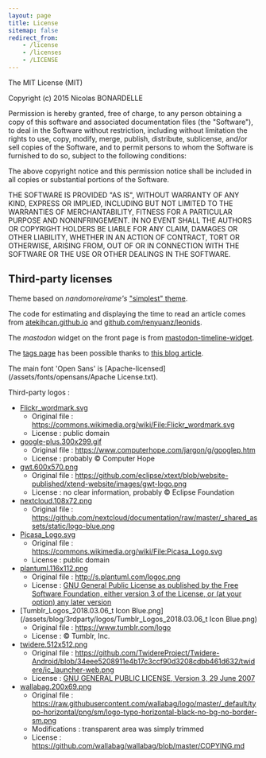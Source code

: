 ```yaml
---
layout: page
title: License
sitemap: false
redirect_from:
    - /license
    - /licenses
    - /LICENSE
---
```


The MIT License (MIT)

Copyright (c) 2015 Nicolas BONARDELLE

Permission is hereby granted, free of charge, to any person obtaining a copy
of this software and associated documentation files (the "Software"), to deal
in the Software without restriction, including without limitation the rights
to use, copy, modify, merge, publish, distribute, sublicense, and/or sell
copies of the Software, and to permit persons to whom the Software is
furnished to do so, subject to the following conditions:

The above copyright notice and this permission notice shall be included in all
copies or substantial portions of the Software.

THE SOFTWARE IS PROVIDED "AS IS", WITHOUT WARRANTY OF ANY KIND, EXPRESS OR
IMPLIED, INCLUDING BUT NOT LIMITED TO THE WARRANTIES OF MERCHANTABILITY,
FITNESS FOR A PARTICULAR PURPOSE AND NONINFRINGEMENT. IN NO EVENT SHALL THE
AUTHORS OR COPYRIGHT HOLDERS BE LIABLE FOR ANY CLAIM, DAMAGES OR OTHER
LIABILITY, WHETHER IN AN ACTION OF CONTRACT, TORT OR OTHERWISE, ARISING FROM,
OUT OF OR IN CONNECTION WITH THE SOFTWARE OR THE USE OR OTHER DEALINGS IN THE
SOFTWARE.


## Third-party licenses

Theme based on *nandomoreirame's* ["simplest" theme](https://github.com/nandomoreirame/simplest).

The code for estimating and displaying the time to read an article comes from [atekihcan.github.io](http://atekihcan.github.io/blog/2014/reading-time-estimate-in-jekyll) and [github.com/renyuanz/leonids](https://github.com/renyuanz/leonids).

The *mastodon* widget on the front page is from [mastodon-timeline-widget](https://github.com/nicolabs/mastodon-timeline-widget).

The [tags page](/tags) has been possible thanks to [this blog article](https://codinfox.github.io/dev/2015/03/06/use-tags-and-categories-in-your-jekyll-based-github-pages/).

The main font 'Open Sans' is [Apache-licensed](/assets/fonts/opensans/Apache License.txt).

Third-party logos :

- [Flickr_wordmark.svg](/assets/blog/3rdparty/logos/Flickr_wordmark.svg)
    - Original file : https://commons.wikimedia.org/wiki/File:Flickr_wordmark.svg
    - License : public domain
- [google-plus.300x299.gif](/assets/blog/3rdparty/logos/google-plus.300x299.gif)
    - Original file : https://www.computerhope.com/jargon/g/googlep.htm
    - License : probably © Computer Hope
- [gwt.600x570.png](/assets/blog/3rdparty/logos/gwt.600x570.png)
    - Original file : https://github.com/eclipse/xtext/blob/website-published/xtend-website/images/gwt-logo.png
    - License : no clear information, probably © Eclipse Foundation
- [nextcloud.108x72.png](/assets/blog/3rdparty/logos/nextcloud.108x72.png)
    - Original file : https://github.com/nextcloud/documentation/raw/master/_shared_assets/static/logo-blue.png
- [Picasa_Logo.svg](/assets/blog/3rdparty/logos/Picasa_Logo.svg)
    - Original file : https://commons.wikimedia.org/wiki/File:Picasa_Logo.svg
    - License : public domain
- [plantuml.116x112.png](/assets/blog/3rdparty/logos/plantuml.116x112.png)
    - Original file : http://s.plantuml.com/logoc.png
    - License : [GNU General Public License as published by the Free Software Foundation, either version 3 of the License, or (at your option) any later version](https://plantuml.com/license)
- [Tumblr_Logos_2018.03.06_t Icon Blue.png](/assets/blog/3rdparty/logos/Tumblr_Logos_2018.03.06_t Icon Blue.png)
    - Original file : https://www.tumblr.com/logo
    - License : © Tumblr, Inc.
- [twidere.512x512.png](/assets/blog/3rdparty/logos/twidere.512x512.png)
    - Original file : https://github.com/TwidereProject/Twidere-Android/blob/34eee5208911e4b17c3ccf90d3208cdbb461d632/twidere/ic_launcher-web.png
    - License : [GNU GENERAL PUBLIC LICENSE, Version 3, 29 June 2007](https://raw.githubusercontent.com/TwidereProject/Twidere-Android/34eee5208911e4b17c3ccf90d3208cdbb461d632/twidere/COPYING)
- [wallabag.200x69.png](/assets/blog/3rdparty/logos/wallabag.200x69.png)
    - Original file : https://raw.githubusercontent.com/wallabag/logo/master/_default/typo-horizontal/png/sm/logo-typo-horizontal-black-no-bg-no-border-sm.png
    - Modifications : transparent area was simply trimmed
    - License : https://github.com/wallabag/wallabag/blob/master/COPYING.md
